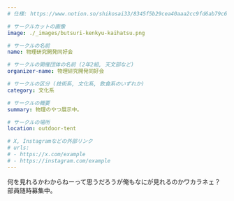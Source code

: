```yaml
---
# 仕様: https://www.notion.so/shikosai33/8345f5b29cea40aaa2cc9fd6ab79c6a6?pvs=4#5438a1577b604f39a67658a72f2283b8

# サークルカットの画像
image: ./_images/butsuri-kenkyu-kaihatsu.png

# サークルの名前
name: 物理研究開発同好会

# サークルの開催団体の名前 (2年2組, 天文部など)
organizer-name: 物理研究開発同好会

# サークルの区分 (技術系, 文化系, 飲食系のいずれか)
category: 文化系

# サークルの概要
summary: 物理のやつ展示中。

# サークルの場所
location: outdoor-tent

# X, Instagramなどの外部リンク
# urls:
# - https://x.com/example
# - https://instagram.com/example
---
```

<p class="text-base font-Dela text-mauve-11">
何を見れるかわからねーって思うだろうが俺もなにが見れるのかワカラネェ？<br>
部員随時募集中。
</p>
